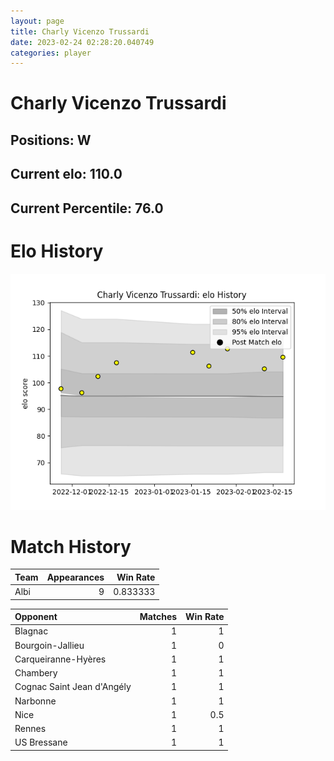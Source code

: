 ```yaml
---  
layout: page  
title: Charly Vicenzo Trussardi  
date: 2023-02-24 02:28:20.040749  
categories: player  
---
```

# Charly Vicenzo Trussardi

## Positions: W

## Current elo: 110.0

## Current Percentile: 76.0

# Elo History


![elo history](history_CharlyVicenzoTrussardi.png)
# Match History


| Team   |   Appearances |   Win Rate |
|:-------|--------------:|-----------:|
| Albi   |             9 |   0.833333 |

| Opponent                   |   Matches |   Win Rate |
|:---------------------------|----------:|-----------:|
| Blagnac                    |         1 |        1   |
| Bourgoin-Jallieu           |         1 |        0   |
| Carqueiranne-Hyères        |         1 |        1   |
| Chambery                   |         1 |        1   |
| Cognac Saint Jean d'Angély |         1 |        1   |
| Narbonne                   |         1 |        1   |
| Nice                       |         1 |        0.5 |
| Rennes                     |         1 |        1   |
| US Bressane                |         1 |        1   |